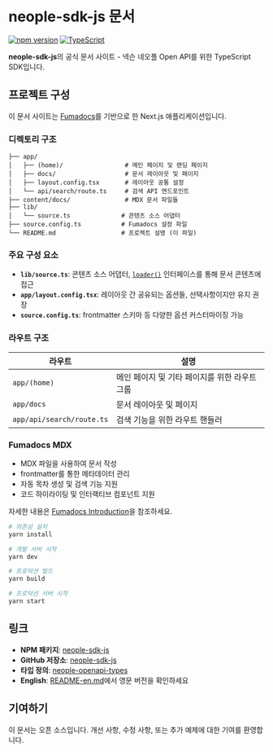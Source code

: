 # neople-sdk-js 문서

[![npm version](https://badge.fury.io/js/neople-sdk-js.svg)](https://www.npmjs.com/package/neople-sdk-js)
[![TypeScript](https://img.shields.io/badge/%3C%2F%3E-TypeScript-%230074c1.svg)](http://www.typescriptlang.org/)

**neople-sdk-js**의 공식 문서 사이트 - 넥슨 네오플 Open API를 위한 TypeScript SDK입니다.

## 프로젝트 구성

이 문서 사이트는 [Fumadocs](https://fumadocs.dev)를 기반으로 한 Next.js 애플리케이션입니다.

### 디렉토리 구조

```
├── app/
│   ├── (home)/                 # 메인 페이지 및 랜딩 페이지
│   ├── docs/                   # 문서 레이아웃 및 페이지
│   ├── layout.config.tsx       # 레이아웃 공통 설정
│   └── api/search/route.ts     # 검색 API 엔드포인트
├── content/docs/               # MDX 문서 파일들
├── lib/
│   └── source.ts              # 콘텐츠 소스 어댑터
├── source.config.ts           # Fumadocs 설정 파일
└── README.md                  # 프로젝트 설명 (이 파일)
```

### 주요 구성 요소

- **`lib/source.ts`**: 콘텐츠 소스 어댑터, [`loader()`](https://fumadocs.dev/docs/headless/source-api) 인터페이스를 통해 문서 콘텐츠에 접근
- **`app/layout.config.tsx`**: 레이아웃 간 공유되는 옵션들, 선택사항이지만 유지 권장
- **`source.config.ts`**: frontmatter 스키마 등 다양한 옵션 커스터마이징 가능

### 라우트 구조

| 라우트                    | 설명                                          |
| ------------------------- | --------------------------------------------- |
| `app/(home)`              | 메인 페이지 및 기타 페이지를 위한 라우트 그룹 |
| `app/docs`                | 문서 레이아웃 및 페이지                       |
| `app/api/search/route.ts` | 검색 기능을 위한 라우트 핸들러                |

### Fumadocs MDX

- MDX 파일을 사용하여 문서 작성
- frontmatter를 통한 메타데이터 관리
- 자동 목차 생성 및 검색 기능 지원
- 코드 하이라이팅 및 인터랙티브 컴포넌트 지원

자세한 내용은 [Fumadocs Introduction](https://fumadocs.dev/docs/mdx)을 참조하세요.

```bash
# 의존성 설치
yarn install

# 개발 서버 시작
yarn dev

# 프로덕션 빌드
yarn build

# 프로덕션 서버 시작
yarn start
```

## 링크

- **NPM 패키지**: [neople-sdk-js](https://www.npmjs.com/package/neople-sdk-js)
- **GitHub 저장소**: [neople-sdk-js](https://github.com/crowrish/neople-sdk-js)
- **타입 정의**: [neople-openapi-types](https://www.npmjs.com/package/neople-openapi-types)
- **English**: [README-en.md](README-en.md)에서 영문 버전을 확인하세요

## 기여하기

이 문서는 오픈 소스입니다. 개선 사항, 수정 사항, 또는 추가 예제에 대한 기여를 환영합니다.
